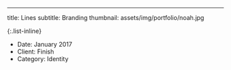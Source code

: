 ---
  title: Lines
  subtitle: Branding
  thumbnail: assets/img/portfolio/noah.jpg

  {:.list-inline}
- Date: January 2017
- Client: Finish
- Category: Identity

